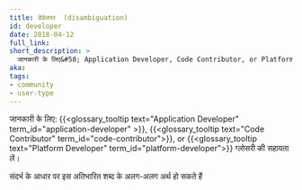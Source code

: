```yaml
---
title: डेवेलपर  (disambiguation)
id: developer
date: 2018-04-12
full_link: 
short_description: >
  जानकारी के लिए&#58; Application Developer, Code Contributor, or Platform Developer ग्लोसरी की सहायता लें।
aka: 
tags:
- community
- user-type
---
```

 जानकारी के लिए&#58; {{<glossary_tooltip text="Application Developer" term_id="application-developer" >}}, {{<glossary_tooltip text="Code Contributor" term_id="code-contributor">}}, or {{<glossary_tooltip text="Platform Developer" term_id="platform-developer">}} ग्लोसरी की सहायता लें।

<!--more--> 

संदर्भ के आधार पर इस अतिभारित शब्द के अलग-अलग अर्थ हो सकते हैं